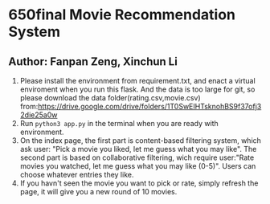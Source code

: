 # 650final Movie Recommendation System
## Author: Fanpan Zeng, Xinchun Li
1. Please install the environment from requirement.txt, and enact a virtual enviroment when you run this flask. And the data is too large for git, so please download the data folder(rating.csv,movie.csv) from:https://drive.google.com/drive/folders/1T0SwEIHTsknohBS9f37ofj32die25a0w
2. Run `python3 app.py` in the terminal when you are ready with environment.
3. On the index page, the first part is content-based filtering system, which ask user: "Pick a movie you liked, let me guess what you may like".
The second part is based on collaborative filtering, wich require user:"Rate movies you watched, let me guess what you may like (0-5)". Users can choose whatever entries they like.
4. If you havn't seen the movie you want to pick or rate, simply refresh the page, it will give you a new round of 10 movies.
